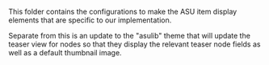 This folder contains the configurations to make the ASU item display elements
that are specific to our implementation.

Separate from this is an update to the "asulib" theme that will update the
teaser view for nodes so that they display the relevant teaser node fields as
well as a default thumbnail image.

